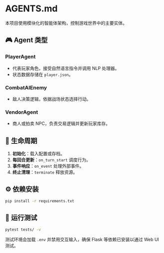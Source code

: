 # AGENTS.md

本项目使用模块化的智能体架构，控制游戏世界中的主要实体。

## 🎮 Agent 类型

### PlayerAgent
- 代表玩家角色，接受自然语言指令并调用 NLP 处理器。
- 状态数据存储在 `player.json`。

### CombatAIEnemy
- 敌人决策逻辑，依据战场状态选择行动。

### VendorAgent
- 商人或拍卖 NPC，负责交易逻辑并更新玩家库存。

## 🧠 生命周期
1. **初始化**：载入配置或存档。
2. **每回合更新**：`on_turn_start` 调度行为。
3. **事件响应**：`on_event` 处理外部事件。
4. **终止清理**：`terminate` 释放资源。

## ⚙️ 依赖安装
```bash
pip install -r requirements.txt
```

## 🧪 运行测试
```bash
pytest tests/ -v
```

测试环境会加载 `.env` 并禁用交互输入，确保 Flask 等依赖已安装以通过 Web UI 测试。
